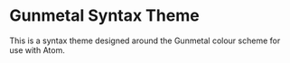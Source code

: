 # Gunmetal Syntax Theme

This is a syntax theme designed around the Gunmetal colour scheme for use with Atom. 
